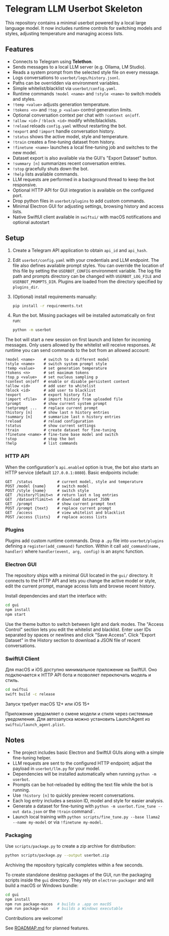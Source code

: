 # Telegram LLM Userbot Skeleton

This repository contains a minimal userbot powered by a local large language model.
It now includes runtime controls for switching models and styles, adjusting temperature
and managing access lists.

## Features

- Connects to Telegram using **Telethon**.
- Sends messages to a local LLM server (e.g. Ollama, LM Studio).
- Reads a system prompt from the selected style file on every message.
- Logs conversations to `userbot/logs/history.jsonl`.
- Paths can be overridden via environment variables.
- Simple whitelist/blacklist via `userbot/config.yaml`.
- Runtime commands `!model <name>` and `!style <name>` to switch models and styles.
- `!temp <value>` adjusts generation temperature.
- `!tokens <n>` and `!top_p <value>` control generation limits.
- Optional conversation context per chat with `!context on|off`.
- `!allow <id>` / `!block <id>` modify white/blacklists.
- `!reload` reloads `config.yaml` without restarting the bot.
- `!export` and `!import` handle conversation history.
- `!status` shows the active model, style and temperature.
- `!train` creates a fine-tuning dataset from history.
- `!finetune <name>` launches a local fine-tuning job and switches to the new model.
- Dataset export is also available via the GUI's "Export Dataset" button.
- `!summary [n]` summarizes recent conversation entries.
- `!stop` gracefully shuts down the bot.
- `!help` lists available commands.
- LLM requests are performed in a background thread to keep the bot responsive.
- Optional HTTP API for GUI integration is available on the configured port.
- Drop python files in `userbot/plugins` to add custom commands.
- Minimal Electron GUI for adjusting settings, browsing history and access lists.
- Native SwiftUI client available in `swiftui/` with macOS notifications and optional autostart

## Setup

1. Create a Telegram API application to obtain `api_id` and `api_hash`.
2. Edit `userbot/config.yaml` with your credentials and LLM endpoint.
   The file also defines available prompt styles.
   You can override the location of this file by setting the `USERBOT_CONFIG`
   environment variable.
   The log file path and prompts directory can be changed with
   `USERBOT_LOG_FILE` and `USERBOT_PROMPTS_DIR`.
   Plugins are loaded from the directory specified by `plugins_dir`.
3. (Optional) install requirements manually:

   ```bash
   pip install -r requirements.txt
   ```

4. Run the bot. Missing packages will be installed automatically on first run:

   ```bash
   python -m userbot
   ```

The bot will start a new session on first launch and listen for incoming messages.
Only users allowed by the whitelist will receive responses.
At runtime you can send commands to the bot from an allowed account:

```
!model <name>    # switch to a different model
!style <name>    # switch system prompt style
!temp <value>    # set generation temperature
!tokens <n>      # set maximum tokens
!top_p <value>   # set nucleus sampling p
!context on|off  # enable or disable persistent context
!allow <id>      # add user to whitelist
!block <id>      # add user to blacklist
!export          # export history file
!import <file>   # import history from uploaded file
!prompt          # show current system prompt
!setprompt ...   # replace current prompt
!history [n]     # show last n history entries
!summary [n]     # summarize last n history entries
!reload          # reload configuration
!status          # show current settings
!train           # create dataset for fine-tuning
!finetune <name> # fine-tune base model and switch
!stop            # stop the bot
!help            # list commands
```

### HTTP API

When the configuration's `api.enabled` option is true, the bot also starts an HTTP service (default `127.0.0.1:8080`).
Basic endpoints include:

```
GET  /status           # current model, style and temperature
POST /model {name}     # switch model
POST /style {name}     # switch style
GET  /history?limit=n  # return last n log entries
GET  /dataset?limit=n  # download dataset JSON
GET  /prompt           # show current prompt text
POST /prompt {text}    # replace current prompt
GET  /access           # view whitelist and blacklist
POST /access {lists}   # replace access lists
```

### Plugins

Plugins add custom runtime commands. Drop a `.py` file into `userbot/plugins`
defining a `register(add_command)` function. Within it call
`add_command(name, handler)` where ``handler(event, arg, config)`` is an async
function.

### Electron GUI

The repository ships with a minimal GUI located in the `gui/` directory. It
connects to the HTTP API and lets you change the active model or style,
edit the current prompt, manage access lists and browse recent history.

Install dependencies and start the interface with:

```bash
cd gui
npm install
npm start
```

Use the theme button to switch between light and dark modes.
The "Access Control" section lets you edit the whitelist and blacklist. Enter user IDs separated by spaces or newlines and click "Save Access".
Click "Export Dataset" in the History section to download a JSON file of recent conversations.


### SwiftUI Client

Для macOS и iOS доступно минимальное приложение на SwiftUI. Оно подключается к HTTP API бота и позволяет переключать модель и стиль.

```bash
cd swiftui
swift build -c release
```

Запуск требует macOS 12+ или iOS 15+

Приложение уведомляет о смене модели и стиля через системные уведомления.
Для автозапуска можно установить LaunchAgent из `swiftui/launch_agent.plist`.

## Notes

- The project includes basic Electron and SwiftUI GUIs along with a simple
  fine-tuning helper.
- LLM requests are sent to the configured HTTP endpoint; adjust the payload in
  `userbot/llm.py` for your model.
- Dependencies will be installed automatically when running `python -m userbot`.
- Prompts can be hot-reloaded by editing the text file while the bot is running.
- Use `!history [n]` to quickly preview recent conversations.
- Each log entry includes a session ID, model and style for easier analysis.
- Generate a dataset for fine-tuning with `python -m userbot.fine_tune --out data.json` or the `!train` command`.
- Launch local training with `python scripts/fine_tune.py --base llama2 --name my-model` or via `!finetune my-model`.

### Packaging

Use `scripts/package.py` to create a zip archive for distribution:

```bash
python scripts/package.py --output userbot.zip
```

Archiving the repository typically completes within a few seconds.

To create standalone desktop packages of the GUI, run the packaging scripts
inside the `gui` directory. They rely on `electron-packager` and will build a
macOS or Windows bundle:

```bash
cd gui
npm install
npm run package-macos  # builds a .app on macOS
npm run package-win    # builds a Windows executable
```


Contributions are welcome!

See [ROADMAP.md](ROADMAP.md) for planned features.
